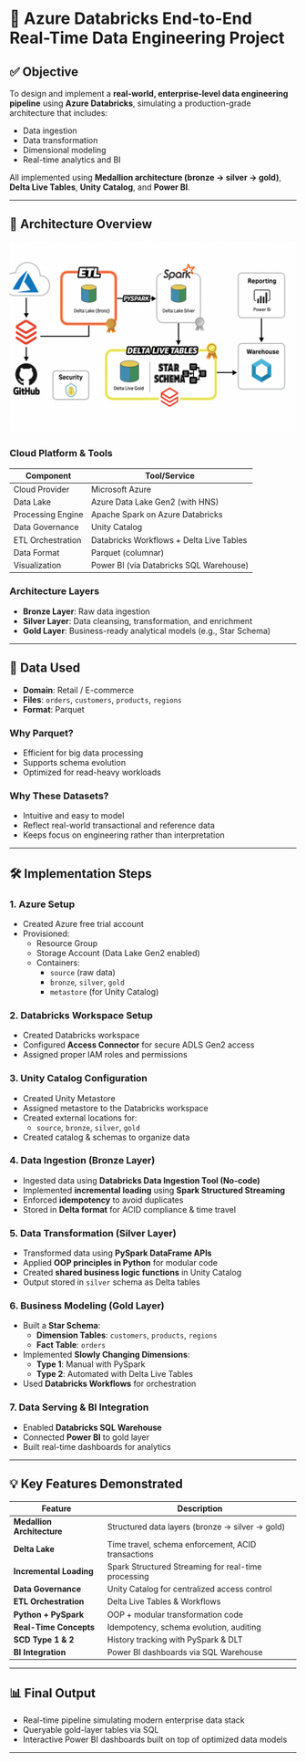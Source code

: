 # 🚀 Azure Databricks End-to-End Real-Time Data Engineering Project

## ✅ Objective

To design and implement a **real-world, enterprise-level data engineering pipeline** using **Azure Databricks**, simulating a production-grade architecture that includes:

- Data ingestion
- Data transformation
- Dimensional modeling
- Real-time analytics and BI

All implemented using **Medallion architecture (bronze → silver → gold)**, **Delta Live Tables**, **Unity Catalog**, and **Power BI**.

---

## 🧱 Architecture Overview

![Azure Databricks Architecture](Azure-Databricks-End-to-End-Real-Time-Data-Engineering-Project.png)


### Cloud Platform & Tools

| Component            | Tool/Service                              |
|----------------------|-------------------------------------------|
| Cloud Provider       | Microsoft Azure                           |
| Data Lake            | Azure Data Lake Gen2 (with HNS)           |
| Processing Engine    | Apache Spark on Azure Databricks          |
| Data Governance      | Unity Catalog                             |
| ETL Orchestration    | Databricks Workflows + Delta Live Tables  |
| Data Format          | Parquet (columnar)                        |
| Visualization        | Power BI (via Databricks SQL Warehouse)   |

### Architecture Layers

- **Bronze Layer**: Raw data ingestion
- **Silver Layer**: Data cleansing, transformation, and enrichment
- **Gold Layer**: Business-ready analytical models (e.g., Star Schema)

---

## 📂 Data Used

- **Domain**: Retail / E-commerce
- **Files**: `orders`, `customers`, `products`, `regions`
- **Format**: Parquet

### Why Parquet?
- Efficient for big data processing
- Supports schema evolution
- Optimized for read-heavy workloads

### Why These Datasets?
- Intuitive and easy to model
- Reflect real-world transactional and reference data
- Keeps focus on engineering rather than interpretation

---

## 🛠️ Implementation Steps

### 1. Azure Setup
- Created Azure free trial account
- Provisioned:
  - Resource Group
  - Storage Account (Data Lake Gen2 enabled)
  - Containers:
    - `source` (raw data)
    - `bronze`, `silver`, `gold`
    - `metastore` (for Unity Catalog)

### 2. Databricks Workspace Setup
- Created Databricks workspace
- Configured **Access Connector** for secure ADLS Gen2 access
- Assigned proper IAM roles and permissions

### 3. Unity Catalog Configuration
- Created Unity Metastore
- Assigned metastore to the Databricks workspace
- Created external locations for:
  - `source`, `bronze`, `silver`, `gold`
- Created catalog & schemas to organize data

### 4. Data Ingestion (Bronze Layer)
- Ingested data using **Databricks Data Ingestion Tool (No-code)**
- Implemented **incremental loading** using **Spark Structured Streaming**
- Enforced **idempotency** to avoid duplicates
- Stored in **Delta format** for ACID compliance & time travel

### 5. Data Transformation (Silver Layer)
- Transformed data using **PySpark DataFrame APIs**
- Applied **OOP principles in Python** for modular code
- Created **shared business logic functions** in Unity Catalog
- Output stored in `silver` schema as Delta tables

### 6. Business Modeling (Gold Layer)
- Built a **Star Schema**:
  - **Dimension Tables**: `customers`, `products`, `regions`
  - **Fact Table**: `orders`
- Implemented **Slowly Changing Dimensions**:
  - **Type 1**: Manual with PySpark
  - **Type 2**: Automated with Delta Live Tables
- Used **Databricks Workflows** for orchestration

### 7. Data Serving & BI Integration
- Enabled **Databricks SQL Warehouse**
- Connected **Power BI** to gold layer
- Built real-time dashboards for analytics

---

## 💡 Key Features Demonstrated

| Feature                 | Description |
|--------------------------|-------------|
| **Medallion Architecture** | Structured data layers (bronze → silver → gold) |
| **Delta Lake**             | Time travel, schema enforcement, ACID transactions |
| **Incremental Loading**    | Spark Structured Streaming for real-time processing |
| **Data Governance**        | Unity Catalog for centralized access control |
| **ETL Orchestration**      | Delta Live Tables & Workflows |
| **Python + PySpark**       | OOP + modular transformation code |
| **Real-Time Concepts**     | Idempotency, schema evolution, auditing |
| **SCD Type 1 & 2**         | History tracking with PySpark & DLT |
| **BI Integration**         | Power BI dashboards via SQL Warehouse |

---

## 📊 Final Output

- Real-time pipeline simulating modern enterprise data stack
- Queryable gold-layer tables via SQL
- Interactive Power BI dashboards built on top of optimized data models

---
